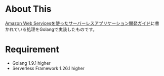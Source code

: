 # About This

[Amazon Web Servicesを使ったサーバーレスアプリケーション開発ガイド](https://www.amazon.co.jp/dp/B07BF4G5C1/ref=dp-kindle-redirect?_encoding=UTF8&btkr=1)に書かれている処理をGolangで実装したものです。

# Requirement

* Golang 1.9.1 higher
* Serverless Framework 1.26.1 higher
